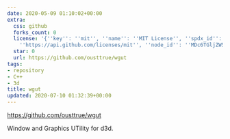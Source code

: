 ```yaml
---
date: 2020-05-09 01:10:02+00:00
extra:
  css: github
  forks_count: 0
  license: '{''key'': ''mit'', ''name'': ''MIT License'', ''spdx_id'': ''MIT'', ''url'':
    ''https://api.github.com/licenses/mit'', ''node_id'': ''MDc6TGljZW5zZTEz''}'
  star: 0
  url: https://github.com/ousttrue/wgut
tags:
- repository
- C++
- 3d
title: wgut
updated: 2020-07-10 01:32:39+00:00
---
```


<https://github.com/ousttrue/wgut>

Window and Graphics UTility for d3d.
